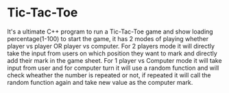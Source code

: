 # Tic-Tac-Toe
It's a ultimate C++ program to run a Tic-Tac-Toe game and show loading percentage(1-100) to start the game, it has 2 modes of playing whether player vs player OR player vs computer.
For 2 players mode it will directly take the input from users on which position they want to mark and directly add their mark in the game sheet.
For 1 player vs Computer mode it will take input from user and for computer turn it will use a random function and will check wheather the number is repeated or not, if repeated it will call the random function again and take new value as the computer mark. 
